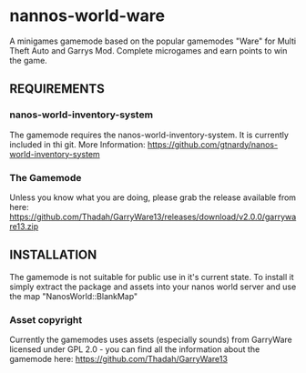 
# nannos-world-ware
A minigames gamemode based on the popular gamemodes "Ware" for Multi Theft Auto and Garrys Mod. Complete microgames and earn points to win the game.

## REQUIREMENTS

### nanos-world-inventory-system
The gamemode requires the nanos-world-inventory-system. It is currently included in thi git.
More Information: https://github.com/gtnardy/nanos-world-inventory-system

### The Gamemode
Unless you know what you are doing, please grab the release available from here:
https://github.com/Thadah/GarryWare13/releases/download/v2.0.0/garryware13.zip

## INSTALLATION
The gamemode is not suitable for public use in it's current state. To install it simply extract the package and assets into your nanos world server and use the map "NanosWorld::BlankMap"

### Asset copyright
Currently the gamemodes uses assets (especially sounds) from GarryWare licensed under GPL 2.0 - you can find all the information about the gamemode here: https://github.com/Thadah/GarryWare13

